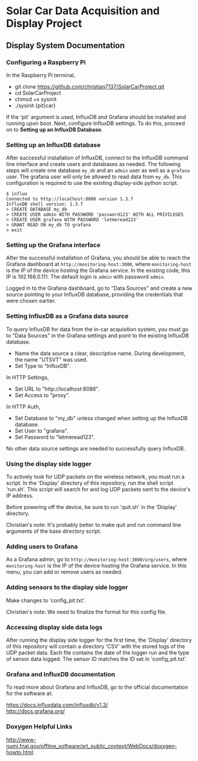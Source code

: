 # Solar Car Data Acquisition and Display Project

## Display System Documentation

### Configuring a Raspberry Pi
In the Raspberry Pi terminal,
*	git clone https://github.com/christian7137/SolarCarProject.git
*	cd SolarCarProject
* 	chmod +x sysinit
* 	./sysinit {pit|car}

If the 'pit' argument is used, InfluxDB and Grafana should be installed and running upon boot. Next, configure InfluxDB settings. To do this, proceed on to <b>Setting up an InfluxDB Database</b>. 

### Setting up an InfluxDB database
After successful installation of InfluxDB, connect to the InfluxDB command line interface and create users and databases as needed. The following steps will create one database `my_db` and an `admin` user as well as a `grafana` user. The grafana user will only be allowed to read data from `my_db`. This configuration is required to use the existing display-side python script.

```
$ influx
Connected to http://localhost:8086 version 1.3.7
InfluxDB shell version: 1.3.7
> CREATE DATABASE my_db
> CREATE USER admin WITH PASSWORD 'password123' WITH ALL PRIVILEGES
> CREATE USER grafana WITH PASSWORD 'letmeread123'
> GRANT READ ON my_db TO grafana
> exit
```

### Setting up the Grafana interface
After the successful installation of Grafana, you should be able to reach the Grafana dashboard at `http://monitoring-host:3000`, where `monitoring-host` is the IP of the device hosting the Grafana service. In the existing code, this IP is 192.168.0.111. The default login is `admin` with password `admin`.

Logged in to the Grafana dashboard, go to "Data Sources" and create a new source pointing to your InfluxDB database, providing the credentials that were chosen earlier.

### Setting InfluxDB as a Grafana data source
To query InfluxDB for data from the in-car acquisition system, you must go to "Data Sources" in the Grafana settings and point to the existing InfluxDB database.  
*	Name the data source a clear, descriptive name. During development, the name "UTSVT" was used.
*	Set Type to "InfluxDB".  

In HTTP Settings,
*	Set URL to "http://localhost:8086".
*	Set Access to "proxy".

In HTTP Auth,
*	Set Database to "my_db" unless changed when setting up the InfluxDB database.
*	Set User to "grafana".
*	Set Password to "letmeread123".

No other data source settings are needed to successfully query InfluxDB.

### Using the display side logger
To actively look for UDP packets on the wireless network, you must run a script. In the 'Display' directory of this repository, run the shell script 'run.sh'. This script will search for and log UDP packets sent to the device's IP address.  

Before powering off the device, be sure to run 'quit.sh' in the 'Display' directory.  

Christian's note: It's probably better to make quit and run command line arguments of the base directory script.

### Adding users to Grafana
As a Grafana admin, go to `http://monitoring-host:3000/org/users`, where `monitoring-host` is the IP of the device hosting the Grafana service. In this menu, you can add or remove users as needed.

### Adding sensors to the display side logger
Make changes to 'config_pit.txt'. 

Christian's note: We need to finalize the format for this config file.

### Accessing display side data logs
After running the display side logger for the first time, the 'Display' directory of this repository will contain a directory 'CSV' with the stored logs of the UDP packet data. Each file contains the date of the logger run and the type of sensor data logged. The sensor ID matches the ID set in 'config_pit.txt'.

### Grafana and InfluxDB documentation
To read more about Grafana and InfluxDB, go to the official documentation for the software at:

https://docs.influxdata.com/influxdb/v1.3/  
http://docs.grafana.org/

### Doxygen Helpful Links
http://www-numi.fnal.gov/offline_software/srt_public_context/WebDocs/doxygen-howto.html
